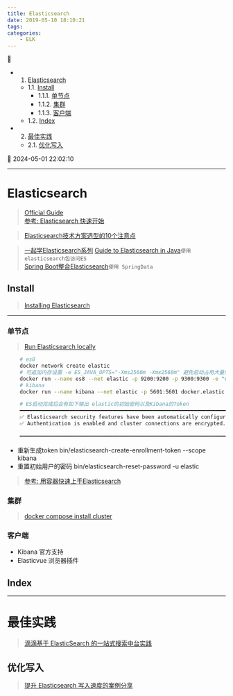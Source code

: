 ```yaml
---
title: Elasticsearch
date: 2019-05-10 18:10:21
tags: 
categories: 
    - ELK
---
```


💠

- 1. [Elasticsearch](#elasticsearch)
    - 1.1. [Install](#install)
        - 1.1.1. [单节点](#单节点)
        - 1.1.2. [集群](#集群)
        - 1.1.3. [客户端](#客户端)
    - 1.2. [Index](#index)
- 2. [最佳实践](#最佳实践)
    - 2.1. [优化写入](#优化写入)

💠 2024-05-01 22:02:10
****************************************
# Elasticsearch
> [Official Guide](https://www.elastic.co/guide/en/elasticsearch/reference/current/getting-started.html)  
> [参考: Elasticsearch 快速开始](https://www.cnblogs.com/cjsblog/p/9439331.html)  


> [Elasticsearch技术方案选型的10个注意点](https://time.geekbang.org/column/article/108196?utm_campaign=geektime_search&utm_content=geektime_search&utm_medium=geektime_search&utm_source=geektime_search&utm_term=geektime_search)

> [一起学Elasticsearch系列](https://github.com/BookaiCode/JavaRecord?tab=readme-ov-file#lock-elasticsearch)
> [Guide to Elasticsearch in Java](https://www.baeldung.com/elasticsearch-java)`使用elasticsearch包访问ES`  
> [Spring Boot整合Elasticsearch](https://github.com/cloudgyb/es-spring-boot)`使用 SpringData`


## Install
> [Installing Elasticsearch](https://www.elastic.co/guide/en/elasticsearch/reference/current/install-elasticsearch.html)  

************************
### 单节点
> [Run Elasticsearch locally](https://www.elastic.co/guide/en/elasticsearch/reference/current/run-elasticsearch-locally.html)

```sh
    # es8
    docker network create elastic
    # 可追加内存设置 -e ES_JAVA_OPTS="-Xms2560m -Xmx2560m" 避免启动占用大量内存 32G内存占用了17G 用visualvm查看实际内存占用才700M
    docker run --name es8 --net elastic -p 9200:9200 -p 9300:9300 -e "discovery.type=single-node" -t docker.elastic.co/elasticsearch/elasticsearch:8.13.2
    # kibana
    docker run --name kibana --net elastic -p 5601:5601 docker.elastic.co/kibana/kibana:8.13.2

    # ES启动完成后会有如下输出 elastic的初始密码以及Kibana的Token
    ━━━━━━━━━━━━━━━━━━━━━━━━━━━━━━━━━━━━━━━━━━━━━━━━━━━━━━━━━━━━━━━━━━━━━━━━━━━━━━━━━━━━━━━━━━━━━━━━━━━━━━━━━━━━━━━━━━━━━━━━━━━━━━━━━━━━━━━━━                                                                            
    ✅ Elasticsearch security features have been automatically configured!                                                                                                                                               
    ✅ Authentication is enabled and cluster connections are encrypted.    

    ━━━━━━━━━━━━━━━━━━━━━━━━━━━━━━━━━━━━━━━━━━━━━━━━━━━━━━━━━━━━━━━━━━━━━━━━━━━━━━━━━━━━━━━━━━━━━━━━━━━━━━━━━━━━━━━━━━━━━━━━━━━━━━━━━━━━━━━━━
```
- 重新生成token bin/elasticsearch-create-enrollment-token --scope kibana
- 重置初始用户的密码 bin/elasticsearch-reset-password -u elastic

> [参考: 用容器快速上手Elasticsearch](http://qinghua.github.io/elastic-search/)

### 集群
> [docker compose install cluster](https://www.elastic.co/guide/en/elasticsearch/reference/current/docker.html#docker-compose-file)

### 客户端
- Kibana 官方支持
- Elasticvue 浏览器插件

## Index 


************************

# 最佳实践

> [滴滴基于 ElasticSearch 的一站式搜索中台实践](https://www.infoq.cn/article/ug*cbrk9303MiNZPrSEO)  

## 优化写入
> [提升 Elasticsearch 写入速度的案例分享](https://www.infoq.cn/article/t7b52mbzxqkwrrdpVqD2)  




